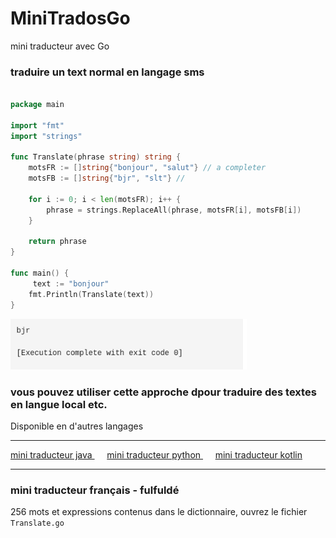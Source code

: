 # MiniTradosGo
mini traducteur avec Go

### traduire un text normal en langage sms

```go

package main

import "fmt"
import "strings"

func Translate(phrase string) string {
    motsFR := []string{"bonjour", "salut"} // a completer
    motsFB := []string{"bjr", "slt"} //

    for i := 0; i < len(motsFR); i++ {
        phrase = strings.ReplaceAll(phrase, motsFR[i], motsFB[i])
    }

    return phrase
}

func main() {
     text := "bonjour"
    fmt.Println(Translate(text))
}

```
<img src="Go.png" width="75%">

### vous pouvez utiliser cette approche dpour traduire des textes en langue local etc.

Disponible en d'autres langages
<hr>
<a href="https://github.com/samglish/traduction_francais_fulfude"> mini traducteur java </a> &nbsp;&nbsp;&nbsp;&nbsp;
<a href="https://github.com/samglish/traduction_par_dictionnaires_python">mini traducteur python </a> &nbsp;&nbsp;&nbsp;&nbsp;
<a href="https://github.com/samglish/mini_traducteur_kotlin">mini traducteur kotlin </a>

<hr>

### mini traducteur français - fulfuldé
256 mots et expressions contenus dans le dictionnaire, ouvrez le fichier `Translate.go`

